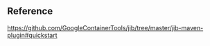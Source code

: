 
## Reference
https://github.com/GoogleContainerTools/jib/tree/master/jib-maven-plugin#quickstart 

